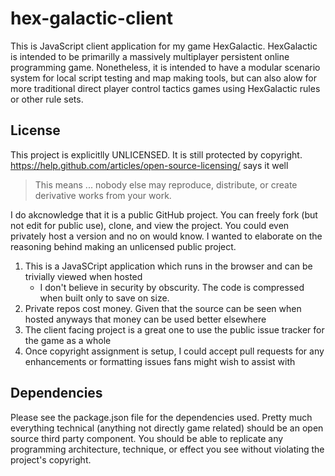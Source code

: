 # hex-galactic-client
This is JavaScript client application for my game HexGalactic. HexGalactic is intended to be primarilly a massively multiplayer persistent online programming game. Nonetheless, it is intended to have a modular scenario system  for local script testing and map making tools, but can also alow for more traditional direct player control tactics games using HexGalactic rules or other rule sets.

## License
This project is explicitlly UNLICENSED. It is still protected by copyright. 
https://help.github.com/articles/open-source-licensing/ says it well
> This means ... nobody else may reproduce, distribute, or create derivative works from your work.

I do akcnowledge that it is a public GitHub project. You can freely fork (but not edit for public use), clone, and view the project. You could even privately host a version and no on would know.
I wanted to elaborate on the reasoning behind making an unlicensed public project.
1. This is a JavaSCript application which runs in the browser and can be trivially viewed when hosted
    * I don't believe in security by obscurity. The code is compressed when built only to save on size.
2. Private repos cost money. Given that the source can be seen when hosted anyways that money can be used better elsewhere
3. The client facing project is a great one to use the public issue tracker for the game as a whole
4. Once copyright assignment is setup, I could accept pull requests for any enhancements or formatting issues fans might wish to assist with

## Dependencies
Please see the package.json file for the dependencies used. Pretty much everything technical (anything not directly game related) should be an open source third party component. You should be able to replicate any programming architecture, technique, or effect you see without violating the project's copyright.